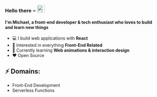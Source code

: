 ### Hello there ~ <img src="https://user-images.githubusercontent.com/1303154/88677602-1635ba80-d120-11ea-84d8-d263ba5fc3c0.gif" width="24px" alt="hi">

#### I'm Michael, a front-end developer & tech enthusiast who loves to build and learn new things

-   :computer: I build web applications with **React**
-   :monocle_face: Interested in everything **Front-End Related**
-   :seedling: Currently learning **Web animations & interaction design**
-   :heart: Open Source

## ⚡ Domains:
- Front-End Development
- Serverless Functions
